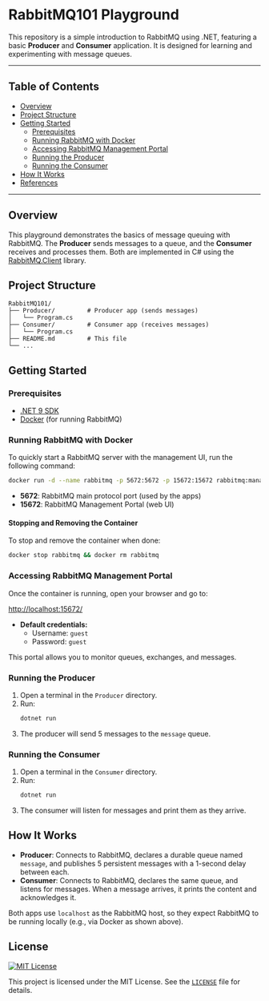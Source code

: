 # RabbitMQ101 Playground

This repository is a simple introduction to RabbitMQ using .NET, featuring a basic **Producer** and **Consumer** application. It is designed for learning and experimenting with message queues.

---

## Table of Contents
- [Overview](#overview)
- [Project Structure](#project-structure)
- [Getting Started](#getting-started)
  - [Prerequisites](#prerequisites)
  - [Running RabbitMQ with Docker](#running-rabbitmq-with-docker)
  - [Accessing RabbitMQ Management Portal](#accessing-rabbitmq-management-portal)
  - [Running the Producer](#running-the-producer)
  - [Running the Consumer](#running-the-consumer)
- [How It Works](#how-it-works)
- [References](#references)

---

## Overview
This playground demonstrates the basics of message queuing with RabbitMQ. The **Producer** sends messages to a queue, and the **Consumer** receives and processes them. Both are implemented in C# using the [RabbitMQ.Client](https://www.nuget.org/packages/RabbitMQ.Client/) library.

## Project Structure
```
RabbitMQ101/
├── Producer/         # Producer app (sends messages)
│   └── Program.cs
├── Consumer/         # Consumer app (receives messages)
│   └── Program.cs
├── README.md         # This file
└── ...
```

## Getting Started

### Prerequisites
- [.NET 9 SDK](https://dotnet.microsoft.com/en-us/download/dotnet/9.0)
- [Docker](https://www.docker.com/get-started) (for running RabbitMQ)

### Running RabbitMQ with Docker
To quickly start a RabbitMQ server with the management UI, run the following command:

```sh
docker run -d --name rabbitmq -p 5672:5672 -p 15672:15672 rabbitmq:management
```
- **5672**: RabbitMQ main protocol port (used by the apps)
- **15672**: RabbitMQ Management Portal (web UI)

#### Stopping and Removing the Container
To stop and remove the container when done:
```sh
docker stop rabbitmq && docker rm rabbitmq
```

### Accessing RabbitMQ Management Portal
Once the container is running, open your browser and go to:

[http://localhost:15672/](http://localhost:15672/)

- **Default credentials:**
  - Username: `guest`
  - Password: `guest`

This portal allows you to monitor queues, exchanges, and messages.

### Running the Producer
1. Open a terminal in the `Producer` directory.
2. Run:
   ```bash
   dotnet run
   ```
3. The producer will send 5 messages to the `message` queue.

### Running the Consumer
1. Open a terminal in the `Consumer` directory.
2. Run:
   ```bash
   dotnet run
   ```
3. The consumer will listen for messages and print them as they arrive.

## How It Works
- **Producer**: Connects to RabbitMQ, declares a durable queue named `message`, and publishes 5 persistent messages with a 1-second delay between each.
- **Consumer**: Connects to RabbitMQ, declares the same queue, and listens for messages. When a message arrives, it prints the content and acknowledges it.

Both apps use `localhost` as the RabbitMQ host, so they expect RabbitMQ to be running locally (e.g., via Docker as shown above).

## License
[![MIT License](https://img.shields.io/badge/license-MIT-blue.svg)](LICENSE)

This project is licensed under the MIT License. See the [`LICENSE`](LICENSE) file for details.
